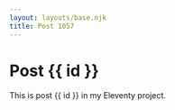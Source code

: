 ```yaml
---
layout: layouts/base.njk
title: Post 1057
---
```


# Post {{ id }}

This is post {{ id }} in my Eleventy project.
